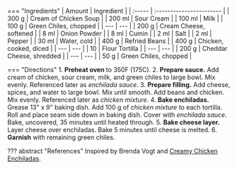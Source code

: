 === "Ingredients"
    | Amount | Ingredient               |
    | :----- | :----------------------- |
    | 300 g  | Cream of Chicken Soup    |
    | 200 ml | Sour Cream               |
    | 100 ml | Milk                     |
    | 100 g  | Green Chiles, chopped    |
    | ---    | ---                      |
    | 200 g  | Cream Cheese, softened   |
    | 8 ml   | Onion Powder             |
    | 8 ml   | Cumin                    |
    | 2 ml   | Salt                     |
    | 2 ml   | Pepper                   |
    | 30 ml  | Water, cold              |
    | 400 g  | Refried Beans            |
    | 400 g  | Chicken, cooked, diced   |
    | ---    | ---                      |
    | 10     | Flour Tortilla           |
    | ---    | ---                      |
    | 200 g  | Cheddar Cheese, shredded |
    | ---    | ---                      |
    | 50 g   | Green Chiles, chopped    |

=== "Directions"
    1. **Preheat oven** to 350F (175C).
    2. **Prepare sauce.** Add cream of chicken, sour cream, milk, and green chiles to large bowl. Mix evenly. Referenced later as *enchilada sauce*.
    3. **Prepare filling.** Add cheese, spices, and water to large bowl. Mix until smooth. Add beans and chicken. Mix evenly. Referenced later as *chicken mixture*.
    4. **Bake enchiladas.** Grease 13" x 9" baking dish. Add 100 g of *chicken mixture* to each tortilla. Roll and place seam side down in baking dish. Cover with *enchilada sauce*. Bake, uncovered, 35 minutes until heated through.
    5. **Bake cheese layer.** Layer cheese over enchiladas. Bake 5 minutes until cheese is melted.
    6. **Garnish** with remaining green chiles.


??? abstract "References"
    Inspired by Brenda Vogt and [Creamy Chicken Enchiladas](https://www.tasteofhome.com/recipes/creamy-chicken-enchiladas/).
